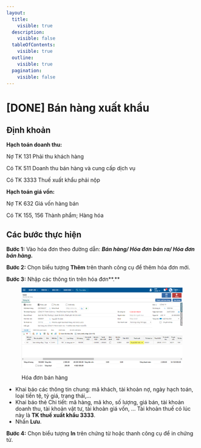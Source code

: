 ```yaml
---
layout:
  title:
    visible: true
  description:
    visible: false
  tableOfContents:
    visible: true
  outline:
    visible: true
  pagination:
    visible: false
---
```


# \[DONE] Bán hàng xuất khẩu

## Định khoản

**Hạch toán doanh thu:**

Nợ TK 131 Phải thu khách hàng

Có TK 511 Doanh thu bán hàng và cung cấp dịch vụ

Có TK 3333 Thuế xuất khẩu phải nộp

**Hạch toán giá vốn:**

Nợ TK 632 Giá vốn hàng bán

Có TK 155, 156 Thành phẩm; Hàng hóa

## Các bước thực hiện

**Bước 1:** Vào hóa đơn theo đường dẫn: _**Bán hàng/ Hóa đơn bán ra/ Hóa đơn bán hàng.**_&#x20;

**Bước 2:** Chọn biểu tượng **Thêm** trên thanh công cụ để thêm hóa đơn mới.

**Bước 3:** Nhập các thông tin trên hóa đơn**.**

<figure><img src="../../.gitbook/assets/image (144).png" alt=""><figcaption><p>Hóa đơn bán hàng</p></figcaption></figure>

* Khai báo các thông tin chung: mã khách, tài khoản nợ, ngày hạch toán, loại tiền tệ, tỷ giá, trạng thái,…
* Khai báo thẻ Chi tiết: mã hàng, mã kho, số lượng, giá bán, tài khoản doanh thu, tài khoản vật tư, tài khoản giá vốn, … Tài khoản thuế có lúc này là **TK thuế xuất khẩu 3333**.
* Nhấn **Lưu**.

**Bước 4:** Chọn biểu tượng **In** trên chứng từ hoặc thanh công cụ để in chứng từ.
